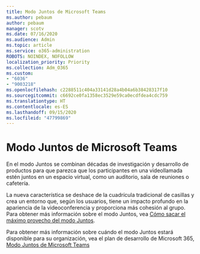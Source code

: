 ```yaml
---
title: Modo Juntos de Microsoft Teams
ms.author: pebaum
author: pebaum
manager: scotv
ms.date: 07/16/2020
ms.audience: Admin
ms.topic: article
ms.service: o365-administration
ROBOTS: NOINDEX, NOFOLLOW
localization_priority: Priority
ms.collection: Adm_O365
ms.custom:
- "6036"
- "9003218"
ms.openlocfilehash: c2288511c404a33141d28a4b04a6b38428317f10
ms.sourcegitcommit: c6692ce0fa1358ec3529e59ca0ecdfdea4cdc759
ms.translationtype: HT
ms.contentlocale: es-ES
ms.lasthandoff: 09/15/2020
ms.locfileid: "47799869"
---
```

# <a name="microsoft-teams-together-mode"></a>Modo Juntos de Microsoft Teams

En el modo Juntos se combinan décadas de investigación y desarrollo de productos para que parezca que los participantes en una videollamada estén juntos en un espacio virtual, como un auditorio, sala de reuniones o cafetería. 

La nueva característica se deshace de la cuadrícula tradicional de casillas y crea un entorno que, según los usuarios, tiene un impacto profundo en la apariencia de la videoconferencia y proporciona más cohesión al grupo. Para obtener más información sobre el modo Juntos, vea [Cómo sacar el máximo provecho del modo Juntos](https://techcommunity.microsoft.com/t5/microsoft-teams-blog/how-to-get-the-most-from-together-mode/ba-p/1509496).  

Para obtener más información sobre cuándo el modo Juntos estará disponible para su organización, vea el plan de desarrollo de Microsoft 365, [Modo Juntos de Microsoft Teams](https://www.microsoft.com/microsoft-365/roadmap?featureid=65942)